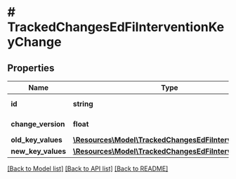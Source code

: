 # # TrackedChangesEdFiInterventionKeyChange

## Properties

Name | Type | Description | Notes
------------ | ------------- | ------------- | -------------
**id** | **string** | Resource identifier | [optional]
**change_version** | **float** | Change version | [optional]
**old_key_values** | [**\Resources\Model\TrackedChangesEdFiInterventionKey**](TrackedChangesEdFiInterventionKey.md) |  | [optional]
**new_key_values** | [**\Resources\Model\TrackedChangesEdFiInterventionKey**](TrackedChangesEdFiInterventionKey.md) |  | [optional]

[[Back to Model list]](../../README.md#models) [[Back to API list]](../../README.md#endpoints) [[Back to README]](../../README.md)
